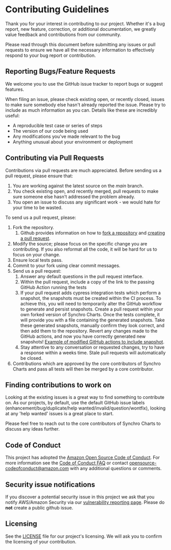 # Contributing Guidelines
Thank you for your interest in contributing to our project. Whether it's a bug report, new feature, correction, or additional
documentation, we greatly value feedback and contributions from our community.

Please read through this document before submitting any issues or pull requests to ensure we have all the necessary
information to effectively respond to your bug report or contribution.


## Reporting Bugs/Feature Requests
We welcome you to use the GitHub issue tracker to report bugs or suggest features.

When filing an issue, please check existing open, or recently closed, issues to make sure somebody else hasn't already
reported the issue. Please try to include as much information as you can. Details like these are incredibly useful:

* A reproducible test case or series of steps
* The version of our code being used
* Any modifications you've made relevant to the bug
* Anything unusual about your environment or deployment


## Contributing via Pull Requests
Contributions via pull requests are much appreciated. Before sending us a pull request, please ensure that:

1. You are working against the latest source on the *main* branch.
2. You check existing open, and recently merged, pull requests to make sure someone else hasn't addressed the problem already.
3. You open an issue to discuss any significant work - we would hate for your time to be wasted.

To send us a pull request, please:

1. Fork the repository.
   1. Github provides information on how to [fork a repository](https://help.github.com/articles/fork-a-repo/) and
      [creating a pull request](https://help.github.com/articles/creating-a-pull-request/).
1. Modify the source; please focus on the specific change you are contributing. If you also reformat all the code, it will be hard for us to focus on your change.
1. Ensure local tests pass.
1. Commit to your fork using clear commit messages.
1. Send us a pull request:
    1. Answer any default questions in the pull request interface.
    1. Within the pull request, include a copy of the link to the passing GitHub Action running the tests
    1. If your pull request adds cypress integration tests which perform a snapshot, the snapshots must be created within the CI process. To achieve this, you
       will need to temporarily alter the GitHub workflow to generate and persist snapshots. Create a pull request within your own forked version of Synchro Charts. Once the tests complete, it will provide you with a file containing
       the generated snapshots. Take these generated snapshots, manually confirm they look correct, and then add them to the repository. Revert any changes made to the GitHub actions, and now you have
       correctly generated new snapshots! [Example of modified GitHub actions to include snapshot](https://github.com/diehbria/aws-synchro-charts/blob/0610b552b284f0f54ae059ee35fb5fa5ad036221/.github/workflows/github-actions.yml).
    1. Stay attentive to any conversation or requested changes, try to have a response within a weeks time. Stale pull requests will automatically be closed.
1. Contributions which are approved by the core contributors of Synchro Charts and pass all tests will then be merged by a core contributor.

## Finding contributions to work on
Looking at the existing issues is a great way to find something to contribute on. As our projects, by default, use the default GitHub issue labels (enhancement/bug/duplicate/help wanted/invalid/question/wontfix), looking at any 'help wanted' issues is a great place to start.

Please feel free to reach out to the core contributors of Synchro Charts to discuss any ideas further.

## Code of Conduct
This project has adopted the [Amazon Open Source Code of Conduct](https://aws.github.io/code-of-conduct).
For more information see the [Code of Conduct FAQ](https://aws.github.io/code-of-conduct-faq) or contact
opensource-codeofconduct@amazon.com with any additional questions or comments.

## Security issue notifications
If you discover a potential security issue in this project we ask that you notify AWS/Amazon Security via our [vulnerability reporting page](http://aws.amazon.com/security/vulnerability-reporting/). Please do **not** create a public github issue.


## Licensing
See the [LICENSE](LICENSE) file for our project's licensing. We will ask you to confirm the licensing of your contribution.
